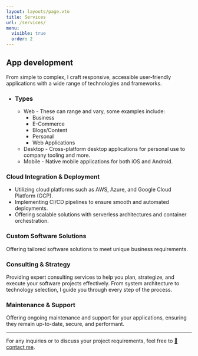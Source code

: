 ```yaml
---
layout: layouts/page.vto
title: Services
url: /services/
menu:
  visible: true
  order: 2
---
```


<style>
  th {
    text-align: left;
    border-bottom: 1px solid var(--color-highlight);
  }

  table tbody tr:nth-child(odd) {
    background-color: var(--color-background);
  }

  table tbody tr:nth-child(even) {
    background-color: var(--color-highlight);
  }


</style>

## App development

From simple to complex, I craft responsive, accessible user-friendly
applications with a wide range of technologies and frameworks.

- ### Types
  - Web - These can range and vary, some examples include:
    - Business
    - E-Commerce
    - Blogs/Content
    - Personal
    - Web Applications
  - Desktop - Cross-platform desktop applications for personal use to company
    tooling and more.
  - Mobile - Native mobile applications for both iOS and Android.

### Cloud Integration & Deployment

- Utilizing cloud platforms such as AWS, Azure, and Google Cloud Platform (GCP).
- Implementing CI/CD pipelines to ensure smooth and automated deployments.
- Offering scalable solutions with serverless architectures and container
  orchestration.

### Custom Software Solutions

Offering tailored software solutions to meet unique business requirements.

### Consulting & Strategy

Providing expert consulting services to help you plan, strategize, and execute
your software projects effectively. From system architecture to technology
selection, I guide you through every step of the process.

### Maintenance & Support

Offering ongoing maintenance and support for your applications, ensuring they
remain up-to-date, secure, and performant.

---

For any inquiries or to discuss your project requirements, feel free to
[📧 contact me](mailto:stevendeleon2892@gmail.com).
